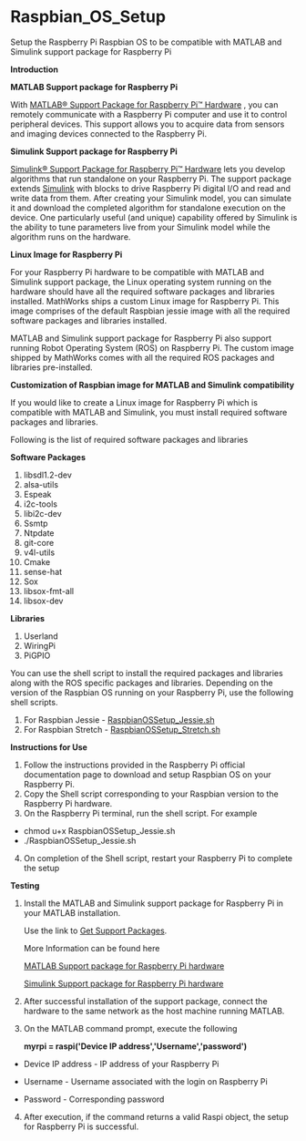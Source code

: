 # Raspbian_OS_Setup
Setup the Raspberry Pi Raspbian OS to be compatible with MATLAB and Simulink support package for Raspberry Pi

**Introduction**

**MATLAB Support package for Raspberry Pi**

With [MATLAB® Support Package for Raspberry Pi™ Hardware](https://www.mathworks.com/discovery/raspberry-pi-programming-matlab-simulink.html) , you can remotely communicate with a Raspberry Pi computer and use it to control peripheral devices. This support allows you to acquire data from sensors and imaging devices connected to the Raspberry Pi.

**Simulink Support package for Raspberry Pi**

[Simulink® Support Package for Raspberry Pi™ Hardware](https://www.mathworks.com/discovery/raspberry-pi-programming-matlab-simulink.html) lets you develop algorithms that run standalone on your Raspberry Pi. The support package extends [Simulink](https://www.mathworks.com/products/simulink.html) with blocks to drive Raspberry Pi digital I/O and read and write data from them. After creating your Simulink model, you can simulate it and download the completed algorithm for standalone execution on the device. One particularly useful (and unique) capability offered by Simulink is the ability to tune parameters live from your Simulink model while the algorithm runs on the hardware.

**Linux Image for Raspberry Pi**

For your Raspberry Pi hardware to be compatible with MATLAB and Simulink support package, the Linux operating system running on the hardware should have all the required software packages and libraries installed. MathWorks ships a custom Linux image for Raspberry Pi. This image comprises of the default Raspbian jessie image with all the required software packages and libraries installed.

MATLAB and Simulink support package for Raspberry Pi also support running Robot Operating System (ROS) on Raspberry Pi. The custom image shipped by MathWorks comes with all the required ROS packages and libraries pre-installed.

**Customization of Raspbian image for MATLAB and Simulink compatibility**

If you would like to create a Linux image for Raspberry Pi which is compatible with MATLAB and Simulink, you must install required software packages and libraries.

Following is the list of required software packages and libraries

**Software Packages**

  1. libsdl1.2-dev
  2. alsa-utils
  3. Espeak
  4. i2c-tools
  5. libi2c-dev
  6. Ssmtp
  7. Ntpdate
  8. git-core
  9. v4l-utils
  10. Cmake
  11. sense-hat
  12. Sox
  13. libsox-fmt-all
  14. libsox-dev

**Libraries**

1. Userland
2. WiringPi
3. PiGPIO

You can use the shell script to install the required packages and libraries along with the ROS specific packages and libraries.
Depending on the version of the Raspbian OS running on your Raspberry Pi, use the following shell scripts.

1. For Raspbian Jessie - [RaspbianOSSetup_Jessie.sh](/RaspbainOSsetup_Jessie.sh)
2. For Raspbian Stretch - [RaspbianOSSetup_Stretch.sh](/RaspbainOSsetup_Stretch.sh)

**Instructions for Use**

  1. Follow the instructions provided in the Raspberry Pi official documentation page to download and setup Raspbian OS on your        Raspberry Pi.
  2. Copy the Shell script corresponding to your Raspbian version to the Raspberry Pi hardware. 
  3. On the Raspberry Pi terminal, run the shell script.
  For example
 - chmod u+x RaspbianOSSetup_Jessie.sh
 - ./RaspbianOSSetup_Jessie.sh
 4. On completion of the Shell script, restart your Raspberry Pi to complete the setup

**Testing**

1. Install the MATLAB and Simulink support package for Raspberry Pi in your MATLAB installation.

     Use the link to [Get Support Packages](https://www.mathworks.com/matlabcentral/fileexchange/40313?download=true).

     More Information can be found here

      [MATLAB Support package for Raspberry Pi hardware](https://www.mathworks.com/hardware-support/raspberry-pi-matlab.html)

      [Simulink Support package for Raspberry Pi hardware](https://www.mathworks.com/hardware-support/raspberry-pi-simulink.html)

2.  After successful installation of the support package, connect the hardware to the same network as the host machine running MATLAB.
3. On the MATLAB command prompt, execute the following

   **myrpi = raspi(&#39;Device IP address&#39;,&#39;Username&#39;,&#39;password&#39;)**

  - Device IP address - IP address of your Raspberry Pi

  - Username - Username associated with the login on Raspberry Pi

  - Password - Corresponding password

4. After execution, if the command returns a valid Raspi object, the setup for Raspberry Pi is successful.

